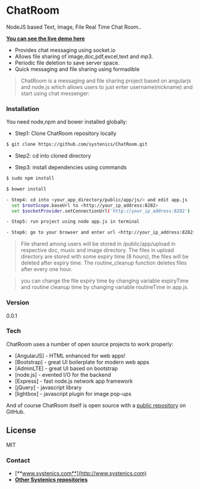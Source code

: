 # ChatRoom

NodeJS based Text, Image, File Real Time Chat Room..

[**You can see the live demo here**](http://chat.systenics.com)

  - Provides chat messaging using socket.io
  - Allows file sharing of image,doc,pdf,excel,text and mp3.
  - Periodic file deletion to save server space.
  - Quick messaging and file sharing using formadible  


>ChatRoom is a messaging and file sharing project based on angularjs and  node.js which allows users to just enter username(nickname) and start using chat messenger:

### Installation

You need node,npm and bower installed globally:

- Step1: Clone ChatRoom repository locally
```sh
$ git clone https://github.com/systenics/ChatRoom.git 
```
- Step2: cd into cloned directory <Ex : ChatRoom/> 

- Step3: install dependencies using commands 
```sh
$ sudo npm install
```
```sh
$ bower install
```
```sh
- Step4: cd into <your_app_directory/public/app/js/> and edit app.js 
  set $rootScope.baseUrl to <http://your_ip_address:8282>
  set $socketProvider.setConnectionUrl('http://your_ip_address:8282')
```

```sh
- Step5: run project using node app.js in terminal  
```

```sh
- Step6: go to your browser and enter url <http://your_ip_address:8282>
```

> File shared among users will be stored in /public/app/upload
> in respective doc, music and image directory.
> The files in upload directory are stored with some expiry time (8 hours),
> the files will be deleted after expiry time.
> The routine_cleanup function deletes files after every one hour.  

> you can change the file expiry time by changing variable expiryTime
> and routine cleanup time by changing variable routineTime in app.js.

### Version
0.0.1

### Tech

ChatRoom uses a number of open source projects to work properly:

* [AngularJS] - HTML enhanced for web apps!
* [Bootstrap] - great UI boilerplate for modern web apps
* [AdminLTE] - great UI based on bootstrap
* [node.js] - evented I/O for the backend
* [Express] - fast node.js network app framework
* [jQuery] - javascript library
* [lightbox] - javascript plugin for image pop-ups 

And of course ChatRoom itself is open source with a [public repository](https://github.com/systenics/ChatRoom) on GitHub.

License
----

MIT

### Contact
- [**www.systenics.com**](http://www.systenics.com)
- [**Other Systenics repositories**](https://github.com/systenics)
